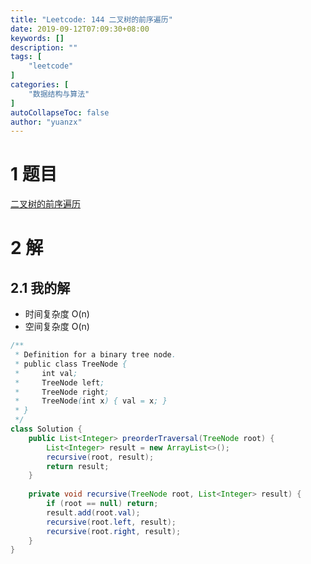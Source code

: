 ```yaml
---
title: "Leetcode: 144 二叉树的前序遍历"
date: 2019-09-12T07:09:30+08:00
keywords: []
description: ""
tags: [
    "leetcode"
]
categories: [
    "数据结构与算法"
]
autoCollapseToc: false
author: "yuanzx"
---
```


# 1 题目

[二叉树的前序遍历](https://leetcode-cn.com/problems/binary-tree-preorder-traversal/)

# 2 解

## 2.1 我的解

- 时间复杂度 O(n)
- 空间复杂度 O(n)

```java
/**
 * Definition for a binary tree node.
 * public class TreeNode {
 *     int val;
 *     TreeNode left;
 *     TreeNode right;
 *     TreeNode(int x) { val = x; }
 * }
 */
class Solution {
    public List<Integer> preorderTraversal(TreeNode root) {
        List<Integer> result = new ArrayList<>();
        recursive(root, result);
        return result;
    }
    
    private void recursive(TreeNode root, List<Integer> result) {
        if (root == null) return;
        result.add(root.val);
        recursive(root.left, result);
        recursive(root.right, result);
    }
}
```